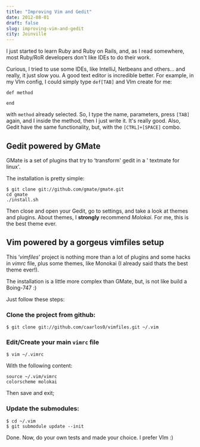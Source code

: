 ```yaml
---
title: "Improving Vim and Gedit"
date: 2012-08-01
draft: false
slug: improving-vim-and-gedit
city: Joinville
---
```


I just started to learn Ruby and Ruby on Rails, and, as I read somewhere, most Ruby/RoR developers don't like IDEs to do their work.

Curious, I tried to use some IDEs, like IntelliJ, Netbeans and others… and really, it just slow you. A good text editor is incredible better. For example, in my VIm config, I could simply type `def[TAB]` and VIm create for me:

```
def method

end
```

with `method` already selected. So, I type the name, parameters, press `[TAB]` again, and I inside the method, then I just write it. It's really good. Also, Gedit have the same functionality, but, with the `[CTRL]+[SPACE]` combo.

## Gedit powered by GMate

GMate is a set of plugins that try to ‘transform' gedit in a ' textmate for linux'.

The installation is pretty simple:

```
$ git clone git://github.com/gmate/gmate.git
cd gmate
./install.sh
```

Then close and open your Gedit, go to settings, and take a look at themes and plugins. About themes, I **strongly** recommend *Molokai*. For me, this is the best theme ever.

## Vim powered by a gorgeus vimfiles setup

This ‘*vimfiles*' project is nothing more than a lot of plugins and some hacks in *vimrc* file, plus some themes, like Monokai (I already said thats the best theme ever!).

The installation is a little more complex than GMate, but, is not like build a Boing-747 :)

Just follow these steps:

### Clone the project from github:

```
$ git clone git://github.com/caarlos0/vimfiles.git ~/.vim
```

### Edit/Create your main `vimrc` file

```
$ vim ~/.vimrc
```

With the following content:

```
source ~/.vim/vimrc
colorscheme molokai
```

Then save and exit;

### Update the submodules:

```
$ cd ~/.vim
$ git submodule update --init
```

Done. Now, do your own tests and made your choice. I prefer VIm :)